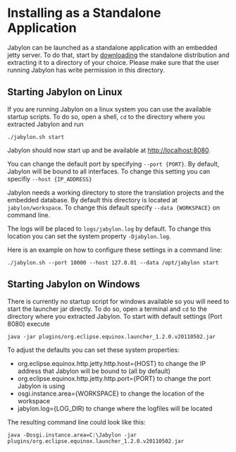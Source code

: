 
# Installing as a Standalone Application

Jabylon can be launched as a standalone application with an embedded jetty server. To do that, start by [downloading](./download.html) the standalone distribution and extracting it to a directory of your choice. Please make sure that the user running Jabylon has write permission in this directory.

## Starting Jabylon on Linux

If you are running Jabylon on a linux system you can use the available startup scripts. To do so, open a shell, `cd` to the directory where you extracted Jabylon and run 

`./jabylon.sh start`

Jabylon should now start up and be available at [http://localhost:8080](http://localhost:8080).

You can change the default port by specifying `--port {PORT}`. By default, Jabylon will be bound to all interfaces. To change this setting you can specifiy `--host {IP_ADDRESS}` 

Jabylon needs a working directory to store the translation projects and the embedded database. By default this directory is located at `jabylon/workspace`. To change this default specify `--data {WORKSPACE}` on command line.

The logs will be placed to `logs/jabylon.log` by default. To change this location you can set the system property `-Djabylon.log`.

Here is an example on how to configure these settings in a command line:

`./jabylon.sh --port 10000 --host 127.0.01 --data /opt/jabylon start`


## Starting Jabylon on Windows

There is currently no startup script for windows available so you will need to start the launcher jar directly. To do so, open a terminal and `cd` to the directory where you extracted Jabylon. To start with default settings (Port 8080) execute

`java -jar plugins/org.eclipse.equinox.launcher_1.2.0.v20110502.jar`

To adjust the defaults you can set these system properties:

 * org.eclipse.equinox.http.jetty.http.host={HOST} to change the IP address that Jabylon will be bound to (all by default)
 * org.eclipse.equinox.http.jetty.http.port={PORT} to change the port Jabylon is using 
 * osgi.instance.area={WORKSPACE} to change the location of the workspace
 * jabylon.log={LOG_DIR) to change where the logfiles will be located
 
 The resulting command line could look like this:
 
 `java -Dosgi.instance.area=C:\Jabylon -jar plugins/org.eclipse.equinox.launcher_1.2.0.v20110502.jar`      

